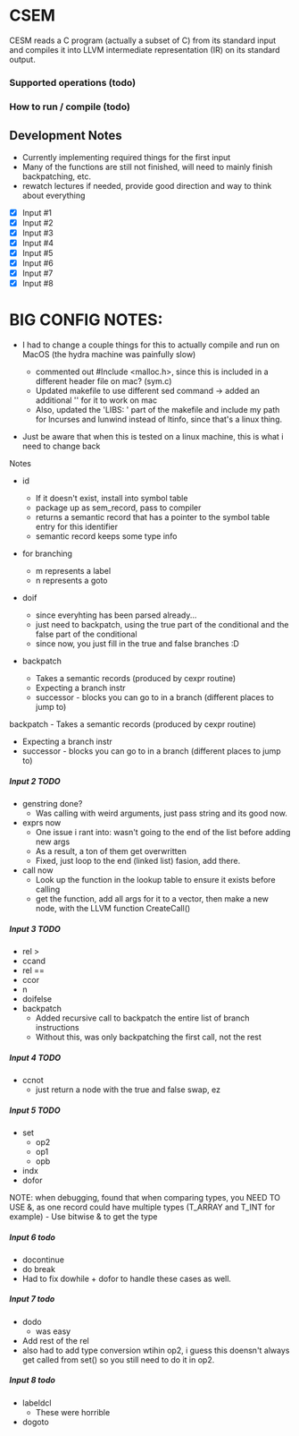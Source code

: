 # CSEM 
CESM reads a C program (actually a subset of C) from its standard input and compiles it into LLVM intermediate representation (IR) on its standard output.


### Supported operations (todo) 


### How to run / compile (todo) 

## Development Notes
- Currently implementing required things for the first input
- Many of the functions are still not finished, will need to mainly finish backpatching, etc. 
- rewatch lectures if needed, provide good direction and way to think about everything
- [x] Input #1
- [x] Input #2
- [x] Input #3
- [x] Input #4
- [x] Input #5
- [x] Input #6
- [x] Input #7
- [x] Input #8

# BIG CONFIG NOTES: 
- I had to change a couple things for this to actually compile and run on MacOS (the hydra machine was painfully slow) 
    - commented out #Include <malloc.h>, since this is included in a different header file on mac? (sym.c)
    - Updated makefile to use different sed command -> added an additional '' for it to work on mac
    - Also, updated the 'LIBS: ' part of the makefile and include my path for lncurses and lunwind instead of ltinfo, since that's a linux thing.

- Just be aware that when this is tested on a linux machine, this is what i need to change back

Notes
- id
    - If it doesn't exist, install into symbol table
    - package up as sem_record, pass to compiler
    - returns a semantic record that has a pointer to the symbol table entry for this identifier
    - semantic record keeps some type info

- for branching
    - m represents a label
    - n represents a goto

- doif
    - since everyhting has been parsed already...
    - just need to backpatch, using the true part of the conditional and the false part of the conditional 
    - since now, you just fill in the true and false branches :D

- backpatch
    - Takes a semantic records (produced by cexpr routine) 
    - Expecting a branch instr
    - successor - blocks you can go to in a branch (different places to jump to)

 backpatch
    - Takes a semantic records (produced by cexpr routine) 
- Expecting a branch instr
- successor - blocks you can go to in a branch (different places to jump to)



##### Input 2 TODO

- genstring done? 
    - Was calling with weird arguments, just pass string and its good now.
- exprs now
    - One issue i rant into: wasn't going to the end of the list before adding new args
    - As a result, a ton of them get overwritten 
    - Fixed, just loop to the end (linked list) fasion, add there.
- call now 
    - Look up the function in the lookup table to ensure it exists before calling 
    - get the function, add all args for it to a vector, then make a new node, with the LLVM function CreateCall()

##### Input 3 TODO
- rel > 
- ccand 
- rel == 
- ccor 
- n 
- doifelse
- backpatch
    - Added recursive call to backpatch the entire list of branch instructions
    - Without this, was only backpatching the first call, not the rest


##### Input 4 TODO
- ccnot
    - just return a node with the true and false swap, ez

##### Input 5 TODO
- set 
    - op2 
    - op1
    - opb
- indx
- dofor


NOTE: when debugging, found that when comparing types, you NEED TO USE &, as one record could have multiple types (T_ARRAY and T_INT for example) 
    - Use bitwise & to get the type


##### Input 6 todo
- docontinue
- do break
- Had to fix dowhile + dofor to handle these cases as well.


##### Input 7 todo
- dodo
    - was easy
- Add rest of the rel
- also had to add type conversion wtihin op2, i guess this doensn't always get called from set() so you still need to do it in op2.


##### Input 8 todo
- labeldcl
    - These were horrible
- dogoto



